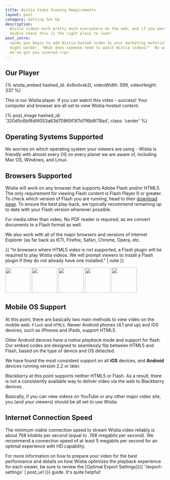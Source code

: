 ```yaml
---
title: Wistia Video Viewing Requirements
layout: post
category: Getting Set Up
description:
  Wistia videos work pretty much everywhere on the web, and if you want to
  double check this is the right place to look!
post_intro:
  <p>As you begin to add Wistia-hosted video to your marketing materials, you
  might wonder, "What does someone need to watch Wistia videos?"  No worries,
  we've got you covered.</p>
---
```


## Our Player

{% wistia_embed hashed_id: 4x9odvsk2t, videoWidth: 599, videoHeight: 337 %}

This is our Wistia player. If you can watch this video - success! Your computer
and browser are all set to view Wistia-hosted content.

{% post_image hashed_id: '320d5c6bf8df4053a63d70869f3f7d7f6b8f78ad', class: 'center' %}

## Operating Systems Supported

No worries on which operating system your viewers are using - Wistia is
friendly with almost every OS on every planet we are aware of, including
Mac OS, Windows, and Linux.

## Browsers Supported

Wistia will work on any browser that supports Adobe Flash and/or HTML5.
The only requirement for viewing Flash content is Flash Player 9 or greater.
To check which version of Flash you are running, head to their
[download page](http://www.adobe.com/support/flash/downloads.html).
To ensure the best play-back, we typically recommend remaining up to date with
your Flash version whenever possible.

For media other than video, No PDF reader is required, as we convert documents
to a Flash format as well.

We also work with all of the major browsers and versions of Internet Explorer
(as far back as IE7), Firefox, Safari, Chrome, Opera, etc. 

{{ "In browsers where HTML5 video is not supported, a Flash plugin will be required to play Wistia videos. We will prompt viewers to install a Flash plugin if they do not already have one installed." | note }}

<div class='browser_images'>
  <img src='https://raw.github.com/alrra/browser-logos/master/internet-explorer/internet-explorer_128x128.png' width="80px" />
  <img src='https://raw.github.com/paulirish/browser-logos/master/safari/safari_128x128.png' width="80px" />
  <img src='https://raw.github.com/paulirish/browser-logos/master/firefox/firefox_128x128.png' width="80px" />
  <img src='https://raw.github.com/paulirish/browser-logos/master/opera/opera_128x128.png' width="80px" />
  <img src='https://raw.github.com/paulirish/browser-logos/master/chrome/chrome_128x128.png' width="80px" />
</div>

## Mobile OS Support

At this point, there are basically two main methods to view video on the mobile 
web: `Flash` and `HTML5`. Newer Android phones (4.1 and up) and iOS devices,
such as iPhones and iPads, support HTML5.

Older Android devices have a *native playback* mode and support for flash.
Our embed codes are designed to seamlessly flip between HTML5 and Flash,
based on the type of device and OS detected.

We have found the most consistent support on all **iOS** devices, and
**Android** devices running version 2.2 or later.

Blackberry at this point supports neither HTML5 or Flash. As a result, there
is not a consistently available way to deliver video via the web to Blackberry
devices.

Basically, if you can view videos on YouTube or any other major video site,
you (and your viewers) should be all set to use Wistia.

## Internet Connection Speed

The minimum viable connection speed to stream Wistia video reliably is about 768 kilobits per second (equal to .768 megabits per second). We recommend a connection speed of at least 5 megabits per second for an optimal experience with HD capability.

For more information on how to prepare your video for the best performance and details on how Wistia optimizes the playback experience for each viewer, be sure to review the [Optimal Export Settings]({{ '/export-settings' | post_url }}) guide. It's quite helpful!